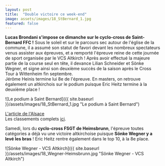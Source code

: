 ```yaml
---
layout: post
title:  "Double victoire ce week-end"
image: assets/images/18_StBernard_1.jpg
featured: false
---
```


**Lucas Brondani s'impose ce dimanche sur le cyclo-cross de Saint-Bernard FFC !** Sous le soleil et sur le parcours sec autour de l'église de la commune, il a assumé son statut de favori devant les nombreux spectateurs venus assister aux épreuves, et a remporté l'épreuve reine de cette journée de sport organisée par le VCS Altkirch ! Après avoir effectué la majeure partie de la course seul en tête, il devance Lilian Schneider et Sönke Wegner, et signe ainsi son deuxième succès de la saison après le Cross Tour à Wittenheim fin septembre.  
Jérôme Heinis termine lui 8e de l'épreuve. En masters, on retrouve également un altkirchois sur le podium puisque Eric Heitz termine à la deuxième place !

![Le podium à Saint Bernard]({{ site.baseurl }}/assets/images/18_StBernard_1.jpg "Le podium à Saint Bernard")

[L'article de l'Alsace](https://www.lalsace.fr/sport/2018/10/22/brondani-au-nom-des-siens)  
Les classements complets [ici](http://grandestcyclisme.fr/images/stbernard18cx.pdf).

Samedi, lors du **cyclo-cross FSGT de Heimsbrunn**, l'épreuve toutes catégories a déjà vu une victoire altkirchoise puisque **Sönke Wegner y a levé les bras** ! Eric Heitz rentre également dans le top 10, à la 8e place.

![Sönke Wegner - VCS Altkirch]({{ site.baseurl }}/assets/images/18_Wegner-Heimsbrunn.jpg "Sönke Wegner - VCS Altkirch")